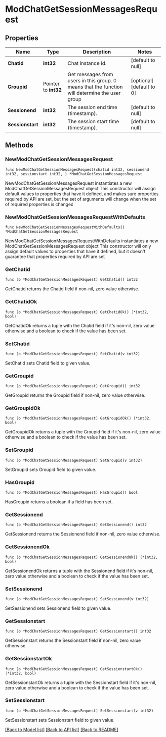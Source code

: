 # ModChatGetSessionMessagesRequest

## Properties

Name | Type | Description | Notes
------------ | ------------- | ------------- | -------------
**Chatid** | **int32** | Chat instance id. | [default to null]
**Groupid** | Pointer to **int32** | Get messages from users in this group.                                                 0 means that the function will determine the user group | [optional] [default to 0]
**Sessionend** | **int32** | The session end time (timestamp). | [default to null]
**Sessionstart** | **int32** | The session start time (timestamp). | [default to null]

## Methods

### NewModChatGetSessionMessagesRequest

`func NewModChatGetSessionMessagesRequest(chatid int32, sessionend int32, sessionstart int32, ) *ModChatGetSessionMessagesRequest`

NewModChatGetSessionMessagesRequest instantiates a new ModChatGetSessionMessagesRequest object
This constructor will assign default values to properties that have it defined,
and makes sure properties required by API are set, but the set of arguments
will change when the set of required properties is changed

### NewModChatGetSessionMessagesRequestWithDefaults

`func NewModChatGetSessionMessagesRequestWithDefaults() *ModChatGetSessionMessagesRequest`

NewModChatGetSessionMessagesRequestWithDefaults instantiates a new ModChatGetSessionMessagesRequest object
This constructor will only assign default values to properties that have it defined,
but it doesn't guarantee that properties required by API are set

### GetChatid

`func (o *ModChatGetSessionMessagesRequest) GetChatid() int32`

GetChatid returns the Chatid field if non-nil, zero value otherwise.

### GetChatidOk

`func (o *ModChatGetSessionMessagesRequest) GetChatidOk() (*int32, bool)`

GetChatidOk returns a tuple with the Chatid field if it's non-nil, zero value otherwise
and a boolean to check if the value has been set.

### SetChatid

`func (o *ModChatGetSessionMessagesRequest) SetChatid(v int32)`

SetChatid sets Chatid field to given value.


### GetGroupid

`func (o *ModChatGetSessionMessagesRequest) GetGroupid() int32`

GetGroupid returns the Groupid field if non-nil, zero value otherwise.

### GetGroupidOk

`func (o *ModChatGetSessionMessagesRequest) GetGroupidOk() (*int32, bool)`

GetGroupidOk returns a tuple with the Groupid field if it's non-nil, zero value otherwise
and a boolean to check if the value has been set.

### SetGroupid

`func (o *ModChatGetSessionMessagesRequest) SetGroupid(v int32)`

SetGroupid sets Groupid field to given value.

### HasGroupid

`func (o *ModChatGetSessionMessagesRequest) HasGroupid() bool`

HasGroupid returns a boolean if a field has been set.

### GetSessionend

`func (o *ModChatGetSessionMessagesRequest) GetSessionend() int32`

GetSessionend returns the Sessionend field if non-nil, zero value otherwise.

### GetSessionendOk

`func (o *ModChatGetSessionMessagesRequest) GetSessionendOk() (*int32, bool)`

GetSessionendOk returns a tuple with the Sessionend field if it's non-nil, zero value otherwise
and a boolean to check if the value has been set.

### SetSessionend

`func (o *ModChatGetSessionMessagesRequest) SetSessionend(v int32)`

SetSessionend sets Sessionend field to given value.


### GetSessionstart

`func (o *ModChatGetSessionMessagesRequest) GetSessionstart() int32`

GetSessionstart returns the Sessionstart field if non-nil, zero value otherwise.

### GetSessionstartOk

`func (o *ModChatGetSessionMessagesRequest) GetSessionstartOk() (*int32, bool)`

GetSessionstartOk returns a tuple with the Sessionstart field if it's non-nil, zero value otherwise
and a boolean to check if the value has been set.

### SetSessionstart

`func (o *ModChatGetSessionMessagesRequest) SetSessionstart(v int32)`

SetSessionstart sets Sessionstart field to given value.



[[Back to Model list]](../README.md#documentation-for-models) [[Back to API list]](../README.md#documentation-for-api-endpoints) [[Back to README]](../README.md)


